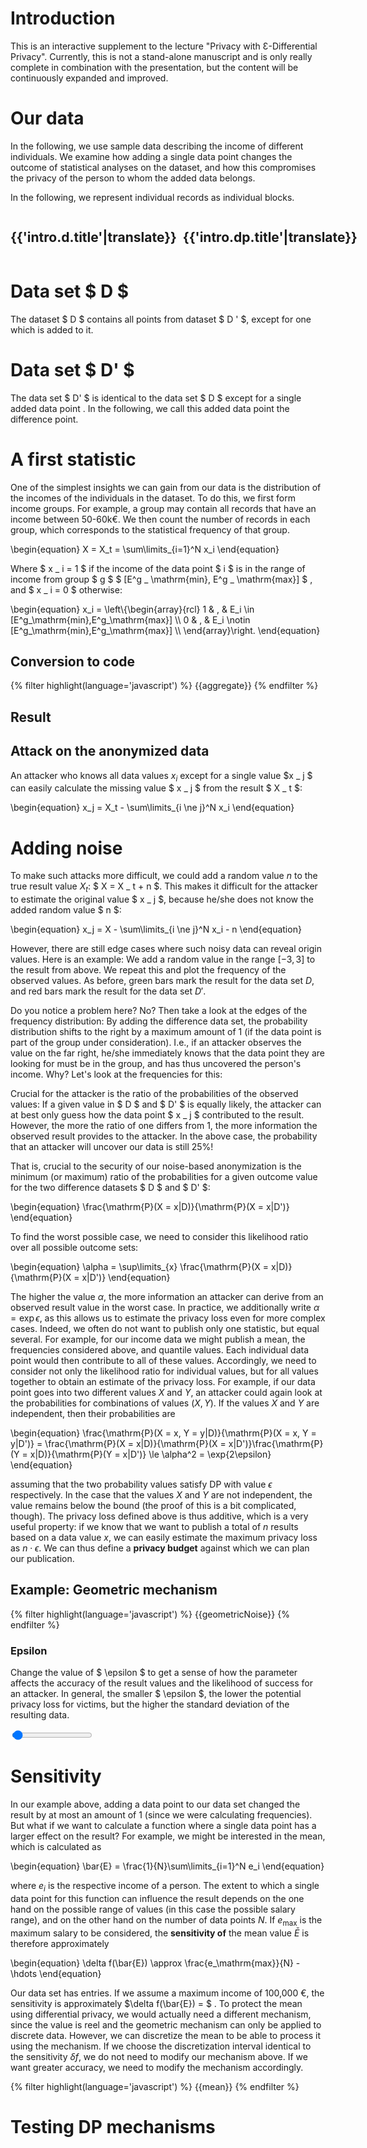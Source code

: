 # Introduction

This is an interactive supplement to the lecture "Privacy with Ɛ-Differential Privacy". Currently, this is not a stand-alone manuscript and is only really complete in combination with the presentation, but the content will be continuously expanded and improved.

<script>
  translations = {{site.translations.intro|tojson}};
  language = '{{lang}}'
</script>


# Our data

In the following, we use sample data describing the income of different individuals. We examine how adding a single data point changes the outcome of statistical analyses on the dataset, and how this compromises the privacy of the person to whom the added data belongs.

<div id="table" data-render="DataTable([...this.data.slice(0,10),{name: '...', income: '...'}])">
</div>

In the following, we represent individual records as individual blocks.

<div style="display: flex; flex-direction: row;">

<div style="margin-right: 10px;">

  <h2>{{'intro.d.title'|translate}}</h2>

  <div style="margin-left: 0px;" id="cubes-d" data-render="DataCubes({data:
dataD, color: 'red'})">
  </div>
</div>

<div>

  <h2>{{'intro.dp.title'|translate}}</h2>

  <div id="cubes-dp" data-render="DataCubes({data: data, color:
'green'})">
  </div>
</div>

</div>

# Data set $ D $

The dataset $ D $ contains all points from dataset $ D ' $, except for one which is added to it.

# Data set $ D' $

The data set $ D' $ is identical to the data set $ D $ except for a single added data point <span data-render="Cube({color: 'red', size: 'xs'})"></span>. In the following, we call this added data point the difference point.



<script type="module">
  import { renderAll } from '{{"js/render.js"|file}}';
  import { random } from '{{"js/stats.js"|file}}';
  import { DataTable, SuccessRate, Literal, DataCubes, Cube } from '{{"js/sites/intro.js"|file}}';
const firstNames = ['James', 'Robert', 'John', 'Michael', 'Joseph', 'Mary', 'Patricia', 'Jennifer', 'Linda', 'Elizabeth', 'Andreas', 'Christian', 'Thomas', 'Lukas', 'Tristan', 'Isolde', 'Wolfgang', 'Herbert', 'Brunhile']
const lastNames = ['Meier', 'Müller', 'Schmidt', 'Kachelmann','Weintraut', 'Schwarz', 'Manning', 'Johnson', 'Biden', 'Maurer', 'Kemmerling', 'Gott', 'Liefers', 'Duchrow', 'Lohse']
const zipCodes = ['66606', '72070', '80331', '10625', '54315', '12421', '92151']
const randomName = () => `${firstNames[random(firstNames.length)]} ${lastNames[random(lastNames.length)]}`
const randomZipCode = () => zipCodes[random(zipCodes.length)]
const randomAge = () => 24+random(40)
const randomIncome = (age) => 31000+age*500+random(1000)*10-random(1000)*10

  const data = []

  for(let i=0;i<200;i++){
    const age = randomAge()
    data.push({
      income: randomIncome(age),
      name: randomName(),
      age: age,
      zipCode: randomZipCode(),
    })
  }

  const differencePoint = data[random(data.length)]
  const minIncome = Math.floor(differencePoint.income/10000)*10000

  const dataD = data.filter(row => row !== differencePoint)

  window.dp = {
    differencePoint: differencePoint,
    incomeGroup: {
      min: minIncome,
      max: minIncome+10000,
    },
    data: data,
    dataD: dataD,
  }

  renderAll({DataTable, SuccessRate, DataCubes, Literal, n: data.length, Cube, data, dataD})

</script>



# A first statistic

One of the simplest insights we can gain from our data is the distribution of the incomes of the individuals in the dataset. To do this, we first form income groups. For example, a group may contain all records that have an income between 50-60k€. We then count the number of records in each group, which corresponds to the statistical frequency of that group.

<div>
  \begin{equation}
  X = X_t = \sum\limits_{i=1}^N x_i
  \end{equation}
</div>


Where $ x _ i = 1 $ if the income of the data point $ i $ is in the range of income from group $ g $ $ [E^g _ \mathrm{min}, E^g _ \mathrm{max}] $ , and $ x _ i = 0 $ otherwise:

<div>
  \begin{equation}
  x_i = \left\{\begin{array}{rcl}
  1 & , & E_i \in [E^g_\mathrm{min},E^g_\mathrm{max}] \\
  0 & , & E_i \notin [E^g_\mathrm{min},E^g_\mathrm{max}] \\
  \end{array}\right.
  \end{equation}
</div>


## Conversion to code

<script type="module">

  {% set aggregate -%}
    // {{'intro.exact.calculate-frequencies'|translate}}
    const frequency = (d) => 
      d.filter(row => row.income >= incomeGroup.min
                   && row.income < incomeGroup.max).length
  {% endset -%}

  const { dp } = window;
  const { data, dataD, incomeGroup } = dp;

  {{aggregate}}

  // {{'intro.exact.store-value'|translate}}
  dp.exact = {
    count: frequency(data),
    countD: frequency(dataD),
  }

</script>


<div class="highlight">
{% filter highlight(language='javascript') %}
{{aggregate}}
{% endfilter %}
</div>


## Result

<div class="chart box" id="result-exact">
</div>
<script type="module">
  import { barChart } from '{{"js/plotting.js"|file}}';
  const { dp } = window;
  const left = Math.max(0, dp.exact.count - 20)
  const right = Math.max(0, dp.exact.count + 20)
  const values = []
  const ticks = []
  for(let i=left;i<=right;i++){
    values.push(0)
    ticks.push(i)
  }
  barChart("result-exact", [values], {xTicks: ticks,blocks: [{x: dp.exact.count, class: 'is-green'}, {x: dp.exact.countD, class: 'is-red'}], height: 20});
</script>


## Attack on the anonymized data

An attacker who knows all data values $x _ i$ except for a single value $x _ j $ can easily calculate the missing value $ x _ j $ from the result $ X _ t $:

<div>
  \begin{equation}
  x_j = X_t - \sum\limits_{i \ne j}^N x_i
  \end{equation}
</div>


<div data-render="SuccessRate({trials: 100, successes: 100})">
</div>

# Adding noise

To make such attacks more difficult, we could add a random value $n$ to the true result value $X _ t$: $ X = X _ t + n $. This makes it difficult for the attacker to estimate the original value $ x _ j $, because he/she does not know the added random value $ n $:

<div>
  \begin{equation}
  x_j = X - \sum\limits_{i \ne j}^N x_i - n
  \end{equation}
</div>


However, there are still edge cases where such noisy data can reveal origin values. Here is an example: We add a random value in the range $[-3, 3]$ to the result from above. We repeat this and plot the frequency of the observed values. As before, green bars mark the result for the data set $D$, and red bars mark the result for the data set $D'$.

<div class="chart box" id="result-with-noise">
</div>
<script type="module">
  import { FrequencyTable } from '{{"js/sites/intro.js"|file}}';
  import { render } from '{{"js/render.js"|file}}';
  import { barChart } from '{{"js/plotting.js"|file}}';
  import { random } from '{{"js/stats.js"|file}}';
  const { dp } = window;
  const left = Math.max(0, dp.exact.count - 20)
  const right = Math.max(0, dp.exact.count + 20)
  const values = []
  const valuesD = []
  const ticks = []
  for(let i=left;i<=right;i++){
    values.push(0)
    valuesD.push(0)
    ticks.push(i)
  }
  const N = 3
  setInterval(() => {
    let nv, nvD

    const r = () => {
      return random(7)-3
    }

    for(let i=0;i<10;i++){
      nv = r()+dp.exact.count
      values[nv-left] += 1
      nvD = r()+dp.exact.countD
      valuesD[nvD-left] += 1      
    }
    barChart("result-with-noise", [values, valuesD], {classNames: ['is-green', 'is-red'], xTicks: ticks,blocks: [{x: nv, class: 'is-green'}, {x: nvD, class: 'is-red'}], height: 200});
    render(document.getElementById('frequency-table'), FrequencyTable, {values: ticks, frequencies: values, frequenciesD: valuesD})
  }, 500);
</script>


Do you notice a problem here? No? Then take a look at the edges of the frequency distribution: By adding the difference data set, the probability distribution shifts to the right by a maximum amount of 1 (if the data point is part of the group under consideration). I.e., if an attacker observes the value on the far right, he/she immediately knows that the data point they are looking for must be in the group, and has thus uncovered the person's income. Why? Let's look at the frequencies for this:

<div id="frequency-table">
</div>

Crucial for the attacker is the ratio of the probabilities of the observed values: If a given value in $ D $ and $ D' $ is equally likely, the attacker can at best only guess how the data point $ x _ j $ contributed to the result. However, the more the ratio of one differs from 1, the more information the observed result provides to the attacker. In the above case, the probability that an attacker will uncover our data is still 25%!

That is, crucial to the security of our noise-based anonymization is the minimum (or maximum) ratio of the probabilities for a given outcome value for the two difference datasets $ D $ and $ D' $:

<div>
\begin{equation}
\frac{\mathrm{P}(X = x|D)}{\mathrm{P}(X = x|D')}
\end{equation}
</div>


To find the worst possible case, we need to consider this likelihood ratio over all possible outcome sets:

<div>
\begin{equation}
\alpha = \sup\limits_{x} \frac{\mathrm{P}(X = x|D)}{\mathrm{P}(X = x|D')}
\end{equation}
</div>


The higher the value $\alpha$, the more information an attacker can derive from an observed result value in the worst case. In practice, we additionally write $\alpha = \exp{\epsilon}$, as this allows us to estimate the privacy loss even for more complex cases. Indeed, we often do not want to publish only one statistic, but equal several. For example, for our income data we might publish a mean, the frequencies considered above, and quantile values. Each individual data point would then contribute to all of these values. Accordingly, we need to consider not only the likelihood ratio for individual values, but for all values together to obtain an estimate of the privacy loss. For example, if our data point goes into two different values $X$ and $Y$, an attacker could again look at the probabilities for combinations of values $(X, Y)$. If the values $X$ and $Y$ are independent, then their probabilities are

<div>
\begin{equation}
\frac{\mathrm{P}(X = x, Y = y|D)}{\mathrm{P}(X = x, Y = y|D')} = \frac{\mathrm{P}(X = x|D)}{\mathrm{P}(X = x|D')}\frac{\mathrm{P}(Y = x|D)}{\mathrm{P}(Y = x|D')} \le \alpha^2 = \exp{2\epsilon}
\end{equation}
</div>


assuming that the two probability values satisfy DP with value $\epsilon$ respectively. In the case that the values $X$ and $Y$ are not independent, the value remains below the bound (the proof of this is a bit complicated, though). The privacy loss defined above is thus additive, which is a very useful property: if we know that we want to publish a total of $n$ results based on a data value $x$, we can easily estimate the maximum privacy loss as $n\cdot\epsilon$. We can thus define a **privacy budget** against which we can plan our publication.

## Example: Geometric mechanism

<script type="module">

  {% set geometricNoise -%}

const geometricNoise = (epsilon, symmetric) => {
  let p = Math.exp(-epsilon)
  let pv = Math.random()
  if (pv > p) {
    if (symmetric) {
      if (Math.random() > 0.5)
        return 0
    } else {
      return 0
    }
  }
  if (p < 1e-6) {
    return 0
  }
  pv = Math.random()
  let pe = 1.0 - p + p*pv
  let k = Math.floor(Math.log(1-pe)/Math.log(p))
  if (symmetric && Math.random() < 0.5) {
    return -k
  }
  return k
}
  {% endset -%}

  {{geometricNoise}}

  const frequencies = {}
  for(let i=0;i<10000;i++){
    let v = geometricNoise(0.5, true);
    if (frequencies[v] === undefined)
      frequencies[v] = 0;
    frequencies[v]++;
  }

  const { dp } = window;

  dp.geometricNoise = geometricNoise;

  const sf = Object.entries(frequencies).sort((a, b) => a[0]-b[0]);

  import { barChart } from '{{"js/plotting.js"|file}}';

  barChart("geometric-noise-example",
      [sf.map(s => s[1])],
      {xTicks: sf.map(s => s[0])});

</script>


<div class="highlight">
{% filter highlight(language='javascript') %}
{{geometricNoise}}
{% endfilter %}
</div>


<div class="chart box" id="geometric-noise-example">
</div>


<script type="module">
  import { FrequencyTable, SuccessRate, Epsilon } from '{{"js/sites/intro.js"|file}}';
  import { render } from '{{"js/render.js"|file}}';
  import { barChart } from '{{"js/plotting.js"|file}}';
  import { random } from '{{"js/stats.js"|file}}';
  const { dp } = window;
  const { geometricNoise } = dp;
  const left = Math.max(0, dp.exact.count - 20)
  const right = Math.max(0, dp.exact.count + 20)
  let values = []
  let valuesD = []
  let ticks = []
  let successes = 0
  let epsilon = 0.2
  let trials = 0

  const reset = () => {

    values = []
    valuesD = []
    ticks = []
    successes = 0
    trials = 0

    for(let i=left;i<=right;i++){
      values.push(0)
      valuesD.push(0)
      ticks.push(i)
    }

    window.tests = {
      epsilon: epsilon,
      values: values,
      valuesD: valuesD,
      ticks: ticks,
    }

  }

  window.epsilonChanged = (e) => {
    epsilon = e.target.value
    reset()
  }

  reset()

  const N = 3
  setInterval(() => {
    let nv, nvD, i, iD
    let n = 0
    while(true){
      nv = geometricNoise(epsilon, true)
      nvD = geometricNoise(epsilon, true)
      i = nv-left+dp.exact.count
      iD = nvD-left+dp.exact.countD 
      if (i < 0 || i >= values.length || iD < 0 || iD >= valuesD.length)
        continue // we do not count unplottable values
      values[i] += 1
      valuesD[iD] += 1
      trials++
      if (nv+dp.exact.count >= nvD + dp.exact.countD){
        // an attacker would estimate "yes" if the x > x', no otherwise
        successes++
      }
      if (n++ > 10)
        break
    }

    barChart("result-with-geometric-noise", [values, valuesD], {classNames: ['is-green', 'is-red'], xTicks: ticks,blocks: [{x: nv+dp.exact.count, class: 'is-green'}, {x: nvD+dp.exact.countD, class: 'is-red'}], height: 200});
    render(document.getElementById('frequency-table-geometric'), FrequencyTable, {values: ticks, frequencies: values, frequenciesD: valuesD, epsilon: epsilon})
    render(document.getElementById('success-rate'), SuccessRate, {trials: trials, successes: successes})
    render(document.getElementById('epsilon'), Epsilon, {epsilon: epsilon})
  }, 1000);
</script>


### Epsilon

Change the value of $ \epsilon $ to get a sense of how the parameter affects the accuracy of the result values and the likelihood of success for an attacker. In general, the smaller $ \epsilon $, the lower the potential privacy loss for victims, but the higher the standard deviation of the resulting data.

<input type="range" min="0.05" max="10.0" step="0.1" value="0.2" onChange="epsilonChanged(event)" /> <span id="epsilon" />
<div class="chart box" id="result-with-geometric-noise">
</div>

<div id="frequency-table-geometric">
</div>

<div id="success-rate">
</div>



# Sensitivity

In our example above, adding a data point to our data set changed the result by at most an amount of 1 (since we were calculating frequencies). But what if we want to calculate a function where a single data point has a larger effect on the result? For example, we might be interested in the mean, which is calculated as

<div>
  \begin{equation}
  \bar{E} = \frac{1}{N}\sum\limits_{i=1}^N e_i
  \end{equation}
</div>


where $e _ i$ is the respective income of a person. The extent to which a single data point for this function can influence the result depends on the one hand on the possible range of values (in this case the possible salary range), and on the other hand on the number of data points $N$. If $e _ \mathrm{max}$ is the maximum salary to be considered, the **sensitivity of** the mean value $\bar{E}$ is therefore approximately

\begin{equation}
\delta f(\bar{E}) \approx \frac{e_\mathrm{max}}{N} - \hdots
\end{equation}


Our data set has <span data-render="Literal(n)"></span> entries. If we assume a maximum income of 100,000 €, the sensitivity is approximately $\delta f(\bar{E}) = $ <span data-render="Literal(Math.floor(100000/n))"></span>. To protect the mean using differential privacy, we would actually need a different mechanism, since the value is reel and the geometric mechanism can only be applied to discrete data. However, we can discretize the mean to be able to process it using the mechanism. If we choose the discretization interval identical to the sensitivity $\delta f$, we do not need to modify our mechanism above. If we want greater accuracy, we need to modify the mechanism accordingly.

<script type="module">

  {% set mean -%}
// {{'intro.exact.calculate-mean'|translate}}
const mean = (d, min, max) => {
  if (d.length === 0)
    throw 'empty list received'
  let m = 0
  d.forEach(row => {
    if (row.income < min || row.income > max)
      throw 'out of bounds value detected'
    m += row.income
  })
  return m/d.length
}
  {% endset -%}

    const { dp } = window;
    const { data, dataD, incomeGroup } = dp;

    {{mean}}

    dp.exact = {
      ...dp.exact,
      mean: mean(data),
      meanD: mean(dataD),
    }
</script>



<div class="highlight">
{% filter highlight(language='javascript') %}
{{mean}}
{% endfilter %}
</div>


# Testing DP mechanisms

<script type="module">

  import { render } from '{{"js/render.js"|file}}';
  import { barChart } from '{{"js/plotting.js"|file}}';

  setInterval(() =&gt; {
    const testStatistic = [];
    const { tests } = window;
    console.log(tests)
    const { values, valuesD, ticks } = tests;
    for(let i=0;i&lt;values.length;i++){
      let ratio = valuesi/valuesDi
      if (ratio &lt; 1.0)
        ratio = 1.0/ratio
      ratio /= Math.exp(tests.epsilon)
      if (isNaN(ratio) || !isFinite(ratio))
        testStatistic.push(0)
      else
        testStatistic.push(ratio)
    }
    barChart("test-statistic", [testStatistic], {hLines: [{y: 1.0, width: 3, color: '#000', style: 'dotted'}], xTicks: ticks, height: 200});    
  }, 1000)
</script>

<div class="chart box" id="test-statistic">
</div>

